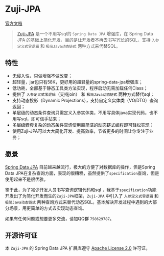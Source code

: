 # Zuji-JPA

[官方文档](https://azhengzj.gitee.io/zuji-jpa/#/)

> [Zuji-JPA](https://github.com/azhengZJ/zuji-jpa) 是一个不用写sql的 `Spring Data JPA` 增强库，在 Spring Data JPA 的基础上简化开发，目的是让开发者不再去书写冗长的SQL，支持 `入参定义式零逻辑` 和 `极简Java动态链式` 两种方式来代替SQL。

## 特性

- 无侵入性，只做增强不做改变；
- 超轻量，jar包只有58K，更好用的超轻量的spring-data-jpa增强库；
- 低功耗，全部基于静态工具类方法实现，程序启动无需加载任何Class；
- 提供了 `入参定义式零逻辑`（支持join） 和 `极简Java动态链式` 两种方式替代sql；
- 支持动态投影（Dynamic Projections），支持自定义实体类（VO/DTO）查询返回；
- 单层级的动态条件查询只需定义入参实体类，不用写具体java实现代码，也不用写sql，即可信手拈来；
- 多层级嵌套复杂的动态条件查询使用超简洁的动态链式编程即可轻松实现；
- 使用Zuji-JPA可以大大简化开发、提高效率，节省更多的时间让你专注于业务；

## 愿景

 [Spring Data JPA](https://spring.io/projects/spring-data-jpa) 目前越来越流行，极大的方便了对数据库的操作，但是Spring Data JPA在复杂查询方面，表现的很糟糕，虽然提供了`specification`查询，但是使用起来不是很优雅。

鉴于此，为了减少开发人员书写查询逻辑代码和sql ，我基于`specification`功能开发出了为简化开发而生的`Zuji-JPA`框架，`Zuji-JPA` 中引入了 `入参定义式零逻辑` 和 `极简Java动态链式` 两种查询方式来替代动态SQL。基本解决开发过程中遇到的大部分场景，用更简单的方式去实现动态查询。

如果有任何问题或想要更多交流，请加QQ群 `758629787`。

## 开源许可证

本 `Zuji-JPA` 的 Spring Data JPA 扩展库遵守 [Apache License 2.0](http://www.apache.org/licenses/LICENSE-2.0) 许可证。
